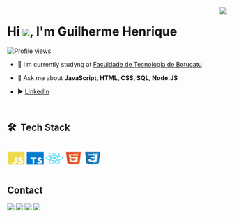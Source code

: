 <img align="right" height="590em" src="https://raw.githubusercontent.com/gist/guihenriquelb/f879c18d1435153cf3e3f55b5c57c638/raw/7448a5bab05cf8395310dd4d20ae17bc746224f6/gitcard1.svg"/>
<h1 align="left">Hi <img src="https://raw.githubusercontent.com/kaueMarques/kaueMarques/master/hi.gif" height="30px">, I'm Guilherme Henrique</h1>
<p align="left"> <img src="https://komarev.com/ghpvc/?username=guihenriquelb&color=yellow" alt="Profile views" /> </p>


- 🔭 I’m currently studyng at [Faculdade de Tecnologia de Botucatu](https://www.fatecbt.edu.br/fatec/index.php/tecnologia-em-analise-e-desenvolvimento-de-sistemas/) 

- 💬 Ask me about **JavaScript, HTML, CSS, SQL, Node.JS**

- ▶️ [LinkedIn](https://www.linkedin.com/in/guihenriquelb/)





<br>



## 🛠 &nbsp;Tech Stack

<div style="display: inline_block"><br>
  <img align="center" alt="Rafa-Js" height="30" width="40" src="https://raw.githubusercontent.com/devicons/devicon/master/icons/javascript/javascript-plain.svg">
  <img align="center" alt="Rafa-Ts" height="30" width="40" src="https://raw.githubusercontent.com/devicons/devicon/master/icons/typescript/typescript-plain.svg">
  <img align="center" alt="Rafa-React" height="30" width="40" src="https://raw.githubusercontent.com/devicons/devicon/master/icons/react/react-original.svg">
  <img align="center" alt="Rafa-HTML" height="30" width="40" src="https://raw.githubusercontent.com/devicons/devicon/master/icons/html5/html5-original.svg">
  <img align="center" alt="Rafa-CSS" height="30" width="40" src="https://raw.githubusercontent.com/devicons/devicon/master/icons/css3/css3-original.svg">
</div>


<br>


## Contact

<p align="left">

  <a href="https://api.whatsapp.com/send?phone=5514991290862&text=Ol%C3%A1!%20Estou%20entrando%20em%20contato%2C%20ap%C3%B3s%20acessar%20seu%20GitHub." alt="WhatsApp">
  <img src="https://img.shields.io/badge/-WhatsApp-25d366?style=flat-square&labelColor=25d366&logo=whatsapp&logoColor=white&link=API-DO-SEU-WHATSAPP"/></a>


  <a href="https://www.linkedin.com/in/guilherme-henrique-778046192/" alt="Linkedin">
  <img src="https://img.shields.io/badge/-Linkedin-0e76a8?style=flat-square&logo=Linkedin&logoColor=white&link=https://www.linkedin.com/in/guilherme-henrique-778046192/" /></a>



  <a href="https://www.facebook.com/guilh3rme77/" alt="Facebook">
  <img src="https://img.shields.io/badge/-Facebook-4267B2?style=flat-square&labelColor=4267B2&logo=facebook&logoColor=white&link=LINK-DO-SEU-INSTAGRAM"/></a>

  <a href="https://www.instagram.com/guihenriquelb/" alt="Instagram" target="_blank">
  <img src="https://img.shields.io/badge/-Instagram-DF0174?style=flat-square&labelColor=DF0174&logo=instagram&logoColor=white&link=LINK-DO-SEU-INSTAGRAM"/></a>
</p>  




